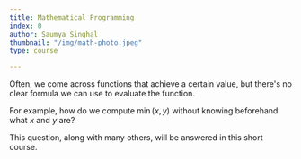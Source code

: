 ```yaml
---
title: Mathematical Programming
index: 0
author: Saumya Singhal
thumbnail: "/img/math-photo.jpeg"
type: course

---
```


Often, we come across functions that achieve a certain value, but there's no clear formula we can use to evaluate the function.

For example, how do we compute  $\min(x,y)$  without knowing beforehand what  $x$  and  $y$  are?

This question, along with many others, will be answered in this short course.
<!--stackedit_data:
eyJoaXN0b3J5IjpbLTEzOTk0Njc5Ml19
-->
